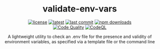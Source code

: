 <h1 align="center">validate-env-vars</h1>

<div align="center">

[![license](https://img.shields.io/badge/license-MIT-blue.svg)](https://github.com/noahtigner/validate-env-vars/blob/HEAD/LICENSE)
[![latest](https://img.shields.io/npm/v/@noahtigner/validate-env-vars/latest.svg)](https://www.npmjs.com/package/@noahtigner/validate-env-vars)
[![last commit](https://img.shields.io/github/last-commit/noahtigner/validate-env-vars.svg)](https://github.com/noahtigner/validate-env-vars/)
[![npm downloads](https://img.shields.io/npm/dm/@noahtigner/validate-env-vars.svg)](https://www.npmjs.com/package/@noahtigner/validate-env-vars) \
[![Code Quality](https://github.com/noahtigner/validate-env-vars/actions/workflows/quality.yml/badge.svg)](https://github.com/noahtigner/validate-env-vars/actions/workflows/quality.yml)
[![CodeQL](https://github.com/noahtigner/validate-env-vars/actions/workflows/codeql.yml/badge.svg)](https://github.com/noahtigner/validate-env-vars/actions/workflows/codeql.yml)

</div>

<p align="center">
    A lightweight utility to check an .env file for the presence and validity of environment variables, as specified via a template file or the command line
</p>
